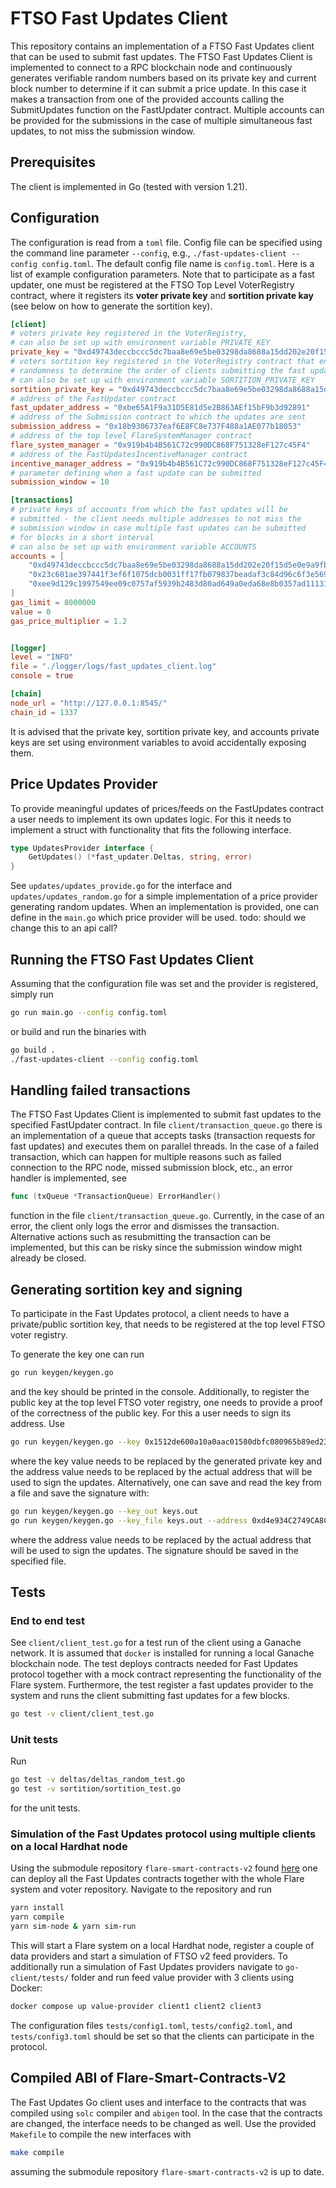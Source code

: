 # FTSO Fast Updates Client

This repository contains an implementation of a FTSO Fast Updates client that can be used to submit
fast updates. The FTSO Fast Updates Client is implemented to connect to a RPC blockchain node
and continuously generates verifiable random numbers based on its private key and current
block number to determine if it can submit a price update. In this case it makes a transaction
from one of the provided accounts calling the SubmitUpdates function on the FastUpdater
contract. Multiple accounts can be provided for the submissions in the case of multiple simultaneous
fast updates, to not miss the submission window.

## Prerequisites

The client is implemented in Go (tested with version 1.21).

## Configuration

The configuration is read from a `toml` file. Config file can be specified using the command line parameter `--config`, e.g.,
`./fast-updates-client --config config.toml`. The default config file name is `config.toml`.
Here is a list of example configuration parameters. Note that to participate as a fast updater, one must be registered at the
FTSO Top Level VoterRegistry contract, where it registers its **voter private key** and **sortition private kay** (see
below on how to generate the sortition key).

```toml
[client]
# voters private key registered in the VoterRegistry,
# can also be set up with environment variable PRIVATE_KEY
private_key = "0xd49743deccbccc5dc7baa8e69e5be03298da8688a15dd202e20f15d5e0e9a9fb"
# voters sortition key registered in the VoterRegistry contract that enables to generate verifiable
# randomness to determine the order of clients submitting the fast updates
# can also be set up with environment variable SORTITION_PRIVATE_KEY
sortition_private_key = "0xd49743deccbccc5dc7baa8e69e5be03298da8688a15dd202e20f15d5e0e9a9fb"
# address of the FastUpdater contract
fast_updater_address = "0xbe65A1F9a31D5E81d5e2B863AEf15bF9b3d92891"
# address of the Submission contract to which the updates are sent
submission_address = "0x18b9306737eaf6E8FC8e737F488a1AE077b18053"
# address of the top level FlareSystemManager contract
flare_system_manager = "0x919b4b4B561C72c990DC868F751328eF127c45F4"
# address of the FastUpdatesIncentiveManager contract
incentive_manager_address = "0x919b4b4B561C72c990DC868F751328eF127c45F4"
# parameter defining when a fast update can be submitted
submission_window = 10

[transactions]
# private keys of accounts from which the fast updates will be
# submitted - the client needs multiple addresses to not miss the
# submission window in case multiple fast updates can be submitted
# for blocks in a short interval
# can also be set up with environment variable ACCOUNTS
accounts = [
    "0xd49743deccbccc5dc7baa8e69e5be03298da8688a15dd202e20f15d5e0e9a9fb",
    "0x23c601ae397441f3ef6f1075dcb0031ff17fb079837beadaf3c84d96c6f3e569",
    "0xee9d129c1997549ee09c0757af5939b2483d80ad649a0eda68e8b0357ad11131",
]
gas_limit = 8000000
value = 0
gas_price_multiplier = 1.2


[logger]
level = "INFO"
file = "./logger/logs/fast_updates_client.log"
console = true

[chain]
node_url = "http://127.0.0.1:8545/"
chain_id = 1337
```

It is advised that the private key, sortition private key, and accounts private keys
are set using environment variables to avoid accidentally exposing them.

## Price Updates Provider

To provide meaningful updates of prices/feeds on the FastUpdates contract a user needs
to implement its own updates logic. For this it needs to implement a struct with
functionality that fits the following interface.

```go
type UpdatesProvider interface {
    GetUpdates() (*fast_updater.Deltas, string, error)
}
```

See `updates/updates_provide.go` for the interface and `updates/updates_random.go` for a simple
implementation of a price provider generating random updates. When an implementation is provided,
one can define in the `main.go` which price provider will be used. todo: should we change this to an
api call?

## Running the FTSO Fast Updates Client

Assuming that the configuration file was set and the provider is
registered, simply run

```bash
go run main.go --config config.toml
```

or build and run the binaries with

```bash
go build .
./fast-updates-client --config config.toml
```

## Handling failed transactions

The FTSO Fast Updates Client is implemented to submit fast updates to the
specified FastUpdater contract. In file `client/transaction_queue.go` there
is an implementation of a queue that accepts tasks (transaction requests
for fast updates) and executes them on parallel threads. In the case of
a failed transaction, which can happen for multiple reasons such as failed
connection to the RPC node, missed submission block, etc., an error handler
is implemented, see

```go
func (txQueue *TransactionQueue) ErrorHandler()
```

function in the file `client/transaction_queue.go`. Currently, in the
case of an error, the client only logs the error and dismisses the
transaction. Alternative actions such as resubmitting the transaction
can be implemented, but this can be risky since the submission window
might already be closed.

## Generating sortition key and signing

To participate in the Fast Updates protocol, a client needs to have a private/public sortition
key, that needs to be registered at the top level FTSO voter registry.

To generate the key one can run

```bash
go run keygen/keygen.go
```

and the key should be printed in the console. Additionally, to register the public key at the
top level FTSO voter registry, one needs to provide a proof of the correctness of the public
key. For this a user needs to sign its address. Use

```bash
go run keygen/keygen.go --key 0x1512de600a10a0aac01580dbfc080965b89ed2329a7b2bf538f4c7e09e34aa1 --address 0xd4e934C2749CA8C1618659D02E7B28B074bf4df7
```

where the key value needs to be replaced by the generated private key and the address value needs
to be replaced by the actual address that will be used to sign the updates.
Alternatively, one can save and read the key from a file and save the signature with:

```bash
go run keygen/keygen.go --key_out keys.out
go run keygen/keygen.go --key_file keys.out --address 0xd4e934C2749CA8C1618659D02E7B28B074bf4df7 --sig_out sig.out
```

where the address value needs to be replaced by the actual address that will be used to sign
the updates. The signature should
be saved in the specified file.

## Tests

### End to end test

See `client/client_test.go` for a test run of the client using
a Ganache network. It is assumed that `docker` is installed for
running a local Ganache blockchain node. The test deploys
contracts needed for Fast Updates protocol together with a mock
contract representing the functionality of the Flare system.
Furthermore, the test register a fast updates provider to the
system and runs the client submitting fast updates for a few blocks.

```bash
go test -v client/client_test.go
```

### Unit tests

Run

```bash
go test -v deltas/deltas_random_test.go
go test -v sortition/sortition_test.go
```

for the unit tests.

### Simulation of the Fast Updates protocol using multiple clients on a local Hardhat node

Using the submodule repository `flare-smart-contracts-v2` found [here](../flare-smart-contracts-v2/) one can deploy all the Fast Updates contracts
together with the whole Flare system and voter repository. Navigate to the
repository and run

```bash
yarn install
yarn compile
yarn sim-node & yarn sim-run
```

This will start a Flare system on a local Hardhat node, register a couple of
data providers and start a simulation of FTSO v2 feed providers.
To additionally run a simulation of Fast Updates providers navigate to
`go-client/tests/` folder and run feed value provider with 3 clients using Docker:

```bash
docker compose up value-provider client1 client2 client3
```

The configuration files `tests/config1.toml`, `tests/config2.toml`,
and `tests/config3.toml` should be set so that the clients can participate
in the protocol.

## Compiled ABI of Flare-Smart-Contracts-V2

The Fast Updates Go client uses and interface to the contracts that was compiled using `solc` compiler and `abigen` tool. In the case
that the contracts are changed, the interface needs to be changed as well. Use the provided
`Makefile` to compile the new interfaces with

```bash
make compile
```

assuming the submodule repository `flare-smart-contracts-v2` is up to date.
